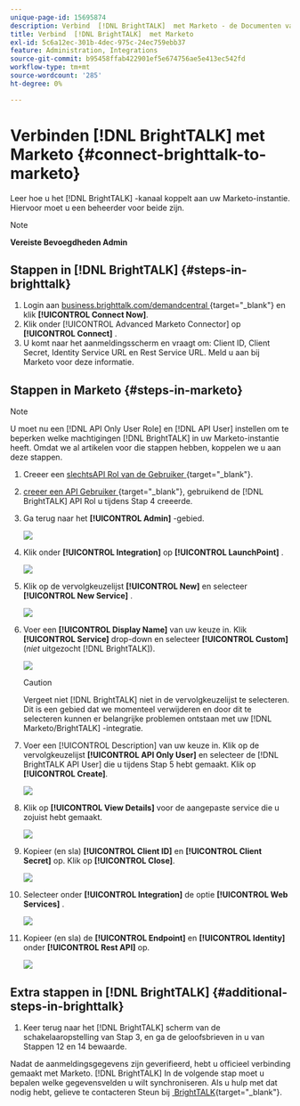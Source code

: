 ```yaml
---
unique-page-id: 15695874
description: Verbind  [!DNL BrightTALK]  met Marketo - de Documenten van Marketo - de Documentatie van het Product
title: Verbind  [!DNL BrightTALK]  met Marketo
exl-id: 5c6a12ec-301b-4dec-975c-24ec759ebb37
feature: Administration, Integrations
source-git-commit: b95458ffab422901ef5e674756ae5e413ec542fd
workflow-type: tm+mt
source-wordcount: '285'
ht-degree: 0%

---
```


# Verbinden [!DNL BrightTALK] met Marketo {#connect-brighttalk-to-marketo}

Leer hoe u het [!DNL BrightTALK] -kanaal koppelt aan uw Marketo-instantie. Hiervoor moet u een beheerder voor beide zijn.

>[!NOTE]
>
>**Vereiste Bevoegdheden Admin**

## Stappen in [!DNL BrightTALK] {#steps-in-brighttalk}

1. Login aan [&#x200B; business.brighttalk.com/demandcentral &#x200B;](https://business.brighttalk.com/demandcentral/login){target="_blank"} en klik **[!UICONTROL Connect Now]**.
1. Klik onder [!UICONTROL Advanced Marketo Connector] op **[!UICONTROL Connect]** .
1. U komt naar het aanmeldingsscherm en vraagt om: Client ID, Client Secret, Identity Service URL en Rest Service URL. Meld u aan bij Marketo voor deze informatie.

## Stappen in Marketo {#steps-in-marketo}

>[!NOTE]
>
>U moet nu een [!DNL API Only User Role] en [!DNL API User] instellen om te beperken welke machtigingen [!DNL BrightTALK] in uw Marketo-instantie heeft. Omdat we al artikelen voor die stappen hebben, koppelen we u aan deze stappen.

1. Creeer een [&#x200B; slechtsAPI Rol van de Gebruiker &#x200B;](/help/marketo/product-docs/administration/users-and-roles/create-an-api-only-user-role.md){target="_blank"}.

1. [&#x200B; creeer een API Gebruiker &#x200B;](/help/marketo/product-docs/administration/users-and-roles/create-an-api-only-user.md){target="_blank"}, gebruikend de [!DNL BrightTALK] API Rol u tijdens Stap 4 creeerde.

1. Ga terug naar het **[!UICONTROL Admin]** -gebied.

   ![](assets/connect-brighttalk-to-marketo-1.png)

1. Klik onder **[!UICONTROL Integration]** op **[!UICONTROL LaunchPoint]** .

   ![](assets/connect-brighttalk-to-marketo-2.png)

1. Klik op de vervolgkeuzelijst **[!UICONTROL New]** en selecteer **[!UICONTROL New Service]** .

   ![](assets/connect-brighttalk-to-marketo-3.png)

1. Voer een **[!UICONTROL Display Name]** van uw keuze in. Klik **[!UICONTROL Service]** drop-down en selecteer **[!UICONTROL Custom]** (_niet_ uitgezocht [!DNL BrightTALK]).

   ![](assets/connect-brighttalk-to-marketo-4.png)

   >[!CAUTION]
   >
   >Vergeet niet [!DNL BrightTALK] niet in de vervolgkeuzelijst te selecteren. Dit is een gebied dat we momenteel verwijderen en door dit te selecteren kunnen er belangrijke problemen ontstaan met uw [!DNL Marketo/BrightTALK] -integratie.

1. Voer een [!UICONTROL Description] van uw keuze in. Klik op de vervolgkeuzelijst **[!UICONTROL API Only User]** en selecteer de [!DNL BrightTALK API User] die u tijdens Stap 5 hebt gemaakt. Klik op **[!UICONTROL Create]**.

   ![](assets/connect-brighttalk-to-marketo-5.png)

1. Klik op **[!UICONTROL View Details]** voor de aangepaste service die u zojuist hebt gemaakt.

   ![](assets/connect-brighttalk-to-marketo-6.png)

1. Kopieer (en sla) **[!UICONTROL Client ID]** en **[!UICONTROL Client Secret]** op. Klik op **[!UICONTROL Close]**.

   ![](assets/connect-brighttalk-to-marketo-7.png)

1. Selecteer onder **[!UICONTROL Integration]** de optie **[!UICONTROL Web Services]** .

   ![](assets/connect-brighttalk-to-marketo-8.png)

1. Kopieer (en sla) de **[!UICONTROL Endpoint]** en **[!UICONTROL Identity]** onder **[!UICONTROL Rest API]** op.

   ![](assets/connect-brighttalk-to-marketo-9.png)

## Extra stappen in [!DNL BrightTALK] {#additional-steps-in-brighttalk}

1. Keer terug naar het [!DNL BrightTALK] scherm van de schakelaaropstelling van Stap 3, en ga de geloofsbrieven in u van Stappen 12 en 14 bewaarde.

Nadat de aanmeldingsgegevens zijn geverifieerd, hebt u officieel verbinding gemaakt met Marketo. [!DNL BrightTALK] In de volgende stap moet u bepalen welke gegevensvelden u wilt synchroniseren. Als u hulp met dat nodig hebt, gelieve te contacteren Steun bij [&#x200B; BrightTALK &#x200B;](https://www.brighttalk.com/){target="_blank"}.
